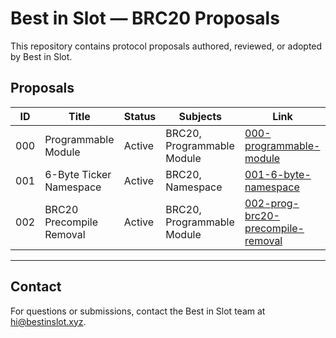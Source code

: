 # Best in Slot — BRC20 Proposals

This repository contains protocol proposals authored, reviewed, or adopted by Best in Slot.

## Proposals

| ID      | Title                                | Status    | Subjects              | Link                                      |
|---------|--------------------------------------|-----------|------------------------|-------------------------------------------|
| 000    | Programmable Module | Active     | BRC20, Programmable Module       | [000-programmable-module](000-programmable-module/index.md) |
| 001    | 6-Byte Ticker Namespace | Active     | BRC20, Namespace       | [001-6-byte-namespace](001-6-byte-namespace/index.md) |
| 002    | BRC20 Precompile Removal | Active     | BRC20, Programmable Module        | [002-prog-brc20-precompile-removal](002-prog-brc20-precompile-removal/index.md) |
---

## Contact

For questions or submissions, contact the Best in Slot team at hi@bestinslot.xyz.
